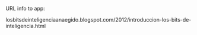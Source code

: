 URL info to app:

losbitsdeinteligenciaanaegido.blogspot.com/2012/introduccion-los-bits-de-inteligencia.html
